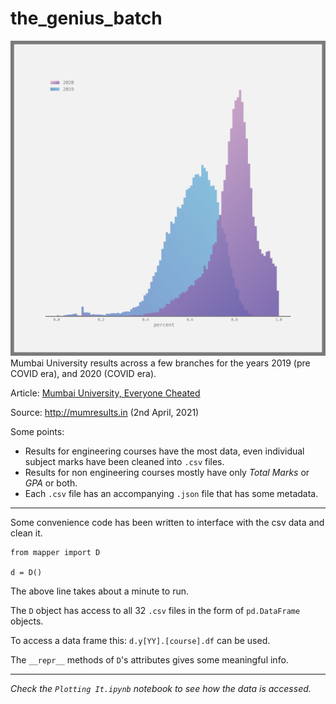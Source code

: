 # the_genius_batch
![2019 and 2020 histograms](png/BannerPlot.png)
Mumbai University results across a few branches for the years 2019 (pre COVID era), and 2020 (COVID era).

Article: [Mumbai University, Everyone Cheated](https://18alan.medium.com/mumbai-university-everyone-cheated-83320b8c351a)

Source: http://mumresults.in  (2nd April, 2021)

Some points:
- Results for engineering courses have the most data, even individual subject marks have been cleaned into `.csv` files.
- Results for non engineering courses mostly have only *Total Marks* or *GPA* or both.
- Each `.csv` file has an accompanying `.json` file that has some metadata.

---

Some convenience code has been written to interface with the csv data and clean it.

```
from mapper import D

d = D()
```

The above line takes about a minute to run.

The `D` object has access to all 32 `.csv` files in the form of `pd.DataFrame` objects. 

To access a data frame this: `d.y[YY].[course].df` can be used.

The `__repr__` methods of `D`'s attributes gives some meaningful info.

---
*Check the `Plotting It.ipynb` notebook to see how the data is accessed.*